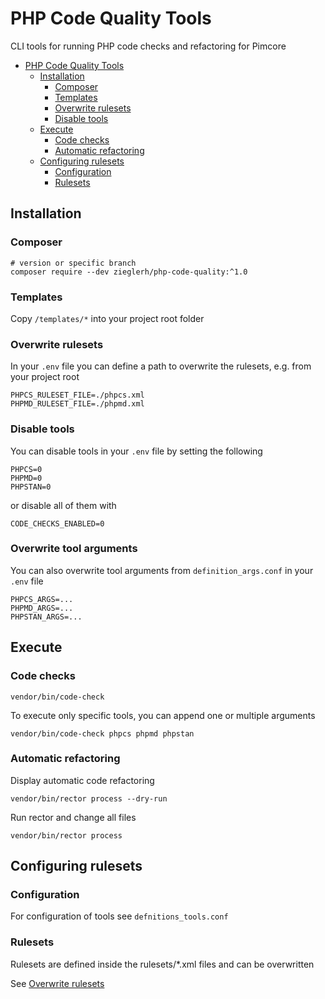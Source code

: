 # PHP Code Quality Tools

CLI tools for running PHP code checks and refactoring for Pimcore

<!-- TOC -->
* [PHP Code Quality Tools](#php-code-quality-tools)
  * [Installation](#installation)
    * [Composer](#composer)
    * [Templates](#templates)
    * [Overwrite rulesets](#overwrite-rulesets)
    * [Disable tools](#disable-tools)
  * [Execute](#execute)
    * [Code checks](#code-checks)
    * [Automatic refactoring](#automatic-refactoring)
  * [Configuring rulesets](#configuring-rulesets)
    * [Configuration](#configuration)
    * [Rulesets](#rulesets)
<!-- TOC -->

## Installation

### Composer
```
# version or specific branch
composer require --dev zieglerh/php-code-quality:^1.0
```

### Templates

Copy `/templates/*` into your project root folder 

### Overwrite rulesets

In your `.env` file you can define a path to overwrite the rulesets, e.g. from your project root

```
PHPCS_RULESET_FILE=./phpcs.xml
PHPMD_RULESET_FILE=./phpmd.xml
```
### Disable tools

You can disable tools in your `.env` file by setting the following

```
PHPCS=0
PHPMD=0
PHPSTAN=0
```

or disable all of them with 
```
CODE_CHECKS_ENABLED=0
```

### Overwrite tool arguments

You can also overwrite tool arguments from `definition_args.conf` in your `.env` file

```
PHPCS_ARGS=...
PHPMD_ARGS=...
PHPSTAN_ARGS=...
```

## Execute

### Code checks

```
vendor/bin/code-check
```

To execute only specific tools, you can append one or multiple arguments

```
vendor/bin/code-check phpcs phpmd phpstan
```
### Automatic refactoring

Display automatic code refactoring

```vendor/bin/rector process --dry-run```

Run rector and change all files

```vendor/bin/rector process```

## Configuring rulesets

### Configuration

For configuration of tools see `defnitions_tools.conf`

### Rulesets

Rulesets are defined inside the rulesets/*.xml files and can be overwritten

See [Overwrite rulesets](#overwrite-rulesets)

